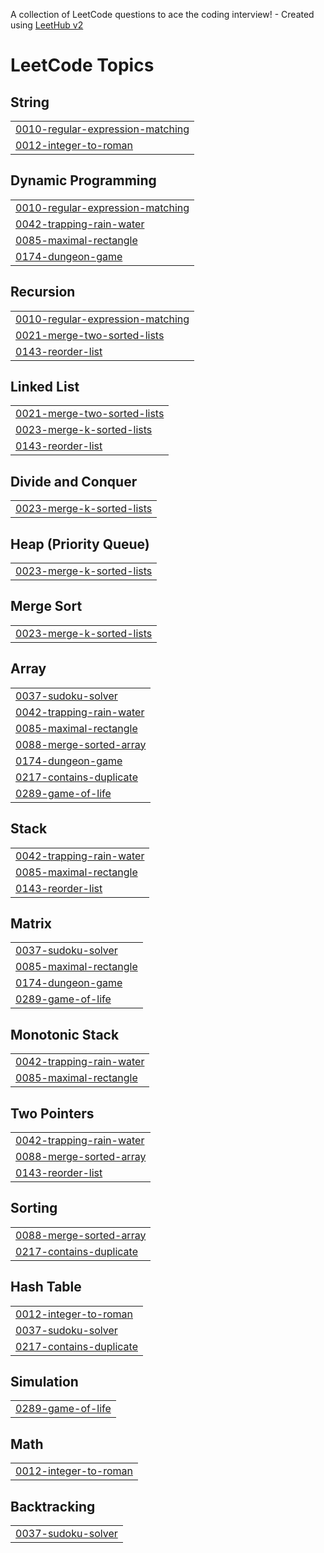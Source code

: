 A collection of LeetCode questions to ace the coding interview! - Created using [LeetHub v2](https://github.com/arunbhardwaj/LeetHub-2.0)
<!---LeetCode Topics Start-->
# LeetCode Topics
## String
|  |
| ------- |
| [0010-regular-expression-matching](https://github.com/thiagosonego/LeetCode-Implementations/tree/master/0010-regular-expression-matching) |
| [0012-integer-to-roman](https://github.com/thiagosonego/LeetCode-Implementations/tree/master/0012-integer-to-roman) |
## Dynamic Programming
|  |
| ------- |
| [0010-regular-expression-matching](https://github.com/thiagosonego/LeetCode-Implementations/tree/master/0010-regular-expression-matching) |
| [0042-trapping-rain-water](https://github.com/thiagosonego/LeetCode-Implementations/tree/master/0042-trapping-rain-water) |
| [0085-maximal-rectangle](https://github.com/thiagosonego/LeetCode-Implementations/tree/master/0085-maximal-rectangle) |
| [0174-dungeon-game](https://github.com/thiagosonego/LeetCode-Implementations/tree/master/0174-dungeon-game) |
## Recursion
|  |
| ------- |
| [0010-regular-expression-matching](https://github.com/thiagosonego/LeetCode-Implementations/tree/master/0010-regular-expression-matching) |
| [0021-merge-two-sorted-lists](https://github.com/thiagosonego/LeetCode-Implementations/tree/master/0021-merge-two-sorted-lists) |
| [0143-reorder-list](https://github.com/thiagosonego/LeetCode-Implementations/tree/master/0143-reorder-list) |
## Linked List
|  |
| ------- |
| [0021-merge-two-sorted-lists](https://github.com/thiagosonego/LeetCode-Implementations/tree/master/0021-merge-two-sorted-lists) |
| [0023-merge-k-sorted-lists](https://github.com/thiagosonego/LeetCode-Implementations/tree/master/0023-merge-k-sorted-lists) |
| [0143-reorder-list](https://github.com/thiagosonego/LeetCode-Implementations/tree/master/0143-reorder-list) |
## Divide and Conquer
|  |
| ------- |
| [0023-merge-k-sorted-lists](https://github.com/thiagosonego/LeetCode-Implementations/tree/master/0023-merge-k-sorted-lists) |
## Heap (Priority Queue)
|  |
| ------- |
| [0023-merge-k-sorted-lists](https://github.com/thiagosonego/LeetCode-Implementations/tree/master/0023-merge-k-sorted-lists) |
## Merge Sort
|  |
| ------- |
| [0023-merge-k-sorted-lists](https://github.com/thiagosonego/LeetCode-Implementations/tree/master/0023-merge-k-sorted-lists) |
## Array
|  |
| ------- |
| [0037-sudoku-solver](https://github.com/thiagosonego/LeetCode-Implementations/tree/master/0037-sudoku-solver) |
| [0042-trapping-rain-water](https://github.com/thiagosonego/LeetCode-Implementations/tree/master/0042-trapping-rain-water) |
| [0085-maximal-rectangle](https://github.com/thiagosonego/LeetCode-Implementations/tree/master/0085-maximal-rectangle) |
| [0088-merge-sorted-array](https://github.com/thiagosonego/LeetCode-Implementations/tree/master/0088-merge-sorted-array) |
| [0174-dungeon-game](https://github.com/thiagosonego/LeetCode-Implementations/tree/master/0174-dungeon-game) |
| [0217-contains-duplicate](https://github.com/thiagosonego/LeetCode-Implementations/tree/master/0217-contains-duplicate) |
| [0289-game-of-life](https://github.com/thiagosonego/LeetCode-Implementations/tree/master/0289-game-of-life) |
## Stack
|  |
| ------- |
| [0042-trapping-rain-water](https://github.com/thiagosonego/LeetCode-Implementations/tree/master/0042-trapping-rain-water) |
| [0085-maximal-rectangle](https://github.com/thiagosonego/LeetCode-Implementations/tree/master/0085-maximal-rectangle) |
| [0143-reorder-list](https://github.com/thiagosonego/LeetCode-Implementations/tree/master/0143-reorder-list) |
## Matrix
|  |
| ------- |
| [0037-sudoku-solver](https://github.com/thiagosonego/LeetCode-Implementations/tree/master/0037-sudoku-solver) |
| [0085-maximal-rectangle](https://github.com/thiagosonego/LeetCode-Implementations/tree/master/0085-maximal-rectangle) |
| [0174-dungeon-game](https://github.com/thiagosonego/LeetCode-Implementations/tree/master/0174-dungeon-game) |
| [0289-game-of-life](https://github.com/thiagosonego/LeetCode-Implementations/tree/master/0289-game-of-life) |
## Monotonic Stack
|  |
| ------- |
| [0042-trapping-rain-water](https://github.com/thiagosonego/LeetCode-Implementations/tree/master/0042-trapping-rain-water) |
| [0085-maximal-rectangle](https://github.com/thiagosonego/LeetCode-Implementations/tree/master/0085-maximal-rectangle) |
## Two Pointers
|  |
| ------- |
| [0042-trapping-rain-water](https://github.com/thiagosonego/LeetCode-Implementations/tree/master/0042-trapping-rain-water) |
| [0088-merge-sorted-array](https://github.com/thiagosonego/LeetCode-Implementations/tree/master/0088-merge-sorted-array) |
| [0143-reorder-list](https://github.com/thiagosonego/LeetCode-Implementations/tree/master/0143-reorder-list) |
## Sorting
|  |
| ------- |
| [0088-merge-sorted-array](https://github.com/thiagosonego/LeetCode-Implementations/tree/master/0088-merge-sorted-array) |
| [0217-contains-duplicate](https://github.com/thiagosonego/LeetCode-Implementations/tree/master/0217-contains-duplicate) |
## Hash Table
|  |
| ------- |
| [0012-integer-to-roman](https://github.com/thiagosonego/LeetCode-Implementations/tree/master/0012-integer-to-roman) |
| [0037-sudoku-solver](https://github.com/thiagosonego/LeetCode-Implementations/tree/master/0037-sudoku-solver) |
| [0217-contains-duplicate](https://github.com/thiagosonego/LeetCode-Implementations/tree/master/0217-contains-duplicate) |
## Simulation
|  |
| ------- |
| [0289-game-of-life](https://github.com/thiagosonego/LeetCode-Implementations/tree/master/0289-game-of-life) |
## Math
|  |
| ------- |
| [0012-integer-to-roman](https://github.com/thiagosonego/LeetCode-Implementations/tree/master/0012-integer-to-roman) |
## Backtracking
|  |
| ------- |
| [0037-sudoku-solver](https://github.com/thiagosonego/LeetCode-Implementations/tree/master/0037-sudoku-solver) |
<!---LeetCode Topics End-->